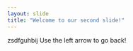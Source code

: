 ```yaml
---
layout: slide
title: "Welcome to our second slide!"
---
```

zsdfguhbij
Use the left arrow to go back!
